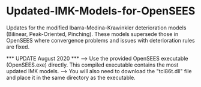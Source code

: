 # Updated-IMK-Models-for-OpenSEES
Updates for the modified Ibarra-Medina-Krawinkler deterioration models (Bilinear, Peak-Oriented, Pinching). These models supersede those in OpenSEES where convergence problems and issues with deterioration rules are fixed.

*** UPDATE August 2020 ***
--> Use the provided OpenSEES executable (OpenSEES.exe) directly. This compiled executable contains the most updated IMK models.
--> You will also need to download the "tcl86t.dll" file and place it in the same directory as the executable.
